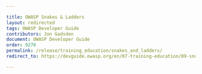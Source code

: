 ```yaml
---

title: OWASP Snakes & Ladders
layout: redirected
tags: OWASP Developer Guide
contributors: Jon Gadsden
document: OWASP Developer Guide
order: 9270
permalink: /release/training_education/snakes_and_ladders/
redirect_to: https://devguide.owasp.org/en/07-training-education/09-snakes-ladders/

---
```


